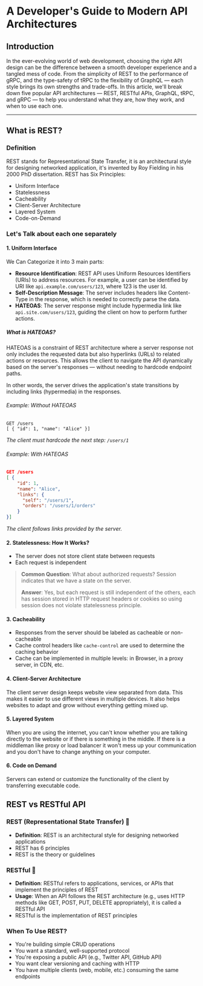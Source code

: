 # A Developer's Guide to Modern API Architectures

## Introduction

In the ever-evolving world of web development, choosing the right API design can be the difference between a smooth developer experience and a tangled mess of code. From the simplicity of REST to the performance of gRPC, and the type-safety of tRPC to the flexibility of GraphQL — each style brings its own strengths and trade-offs. In this article, we'll break down five popular API architectures — REST, RESTful APIs, GraphQL, tRPC, and gRPC — to help you understand what they are, how they work, and when to use each one.

---

## What is REST?

### Definition
REST stands for Representational State Transfer, it is an architectural style for designing networked application, it's invented by Roy Fielding in his 2000 PhD dissertation. REST has Six Principles:

- Uniform Interface
- Statelessness
- Cacheability
- Client-Server Architecture
- Layered System
- Code-on-Demand

### Let's Talk about each one separately

#### 1. Uniform Interface
We Can Categorize it into 3 main parts:

- **Resource Identification**: REST API uses Uniform Resources Identifiers (URIs) to address resources. For example, a user can be identified by URI like `api.example.com/users/123`, where 123 is the user Id.
- **Self-Description Message**: The server includes headers like Content-Type in the response, which is needed to correctly parse the data.
- **HATEOAS**: The server response might include hypermedia link like `api.site.com/users/123`, guiding the client on how to perform further actions.

##### What is HATEOAS?

HATEOAS is a constraint of REST architecture where a server response not only includes the requested data but also hyperlinks (URLs) to related actions or resources. This allows the client to navigate the API dynamically based on the server's responses — without needing to hardcode endpoint paths.

In other words, the server drives the application's state transitions by including links (hypermedia) in the responses.

###### Example: Without HATEOAS
```http
GET /users
[ { "id": 1, "name": "Alice" }]
```
*The client must hardcode the next step: `/users/1`*

###### Example: With HATEOAS
```json
GET /users
[ {
    "id": 1,
    "name": "Alice",
    "links": {
      "self": "/users/1",
      "orders": "/users/1/orders"
    }
}]
```
*The client follows links provided by the server.*

#### 2. Statelessness: How It Works?
- The server does not store client state between requests
- Each request is independent 

> **Common Question**: What about authorized requests? Session indicates that we have a state on the server.
>
> **Answer**: Yes, but each request is still independent of the others, each has session stored in HTTP request headers or cookies so using session does not violate statelessness principle.

#### 3. Cacheability
- Responses from the server should be labeled as cacheable or non-cacheable
- Cache control headers like `cache-control` are used to determine the caching behavior
- Cache can be implemented in multiple levels: in Browser, in a proxy server, in CDN, etc.

#### 4. Client-Server Architecture
The client server design keeps website view separated from data. This makes it easier to use different views in multiple devices. It also helps websites to adapt and grow without everything getting mixed up.

#### 5. Layered System
When you are using the internet, you can't know whether you are talking directly to the website or if there is something in the middle. If there is a middleman like proxy or load balancer it won't mess up your communication and you don't have to change anything on your computer.

#### 6. Code on Demand
Servers can extend or customize the functionality of the client by transferring executable code.

## REST vs RESTful API

### REST (Representational State Transfer) 🔹
- **Definition**: REST is an architectural style for designing networked applications
- REST has 6 principles
- REST is the theory or guidelines

### RESTful 🔹
- **Definition**: RESTful refers to applications, services, or APIs that implement the principles of REST
- **Usage**: When an API follows the REST architecture (e.g., uses HTTP methods like GET, POST, PUT, DELETE appropriately), it is called a RESTful API
- RESTful is the implementation of REST principles

### When To Use REST?
- You're building simple CRUD operations
- You want a standard, well-supported protocol
- You're exposing a public API (e.g., Twitter API, GitHub API)
- You want clear versioning and caching with HTTP
- You have multiple clients (web, mobile, etc.) consuming the same endpoints